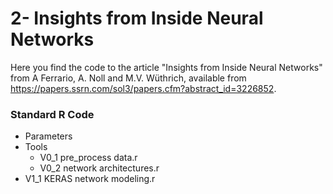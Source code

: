 # 2- Insights from Inside Neural Networks

Here you find the code to the article "Insights from Inside Neural Networks" from A Ferrario, A. Noll and M.V. Wüthrich,
available from https://papers.ssrn.com/sol3/papers.cfm?abstract_id=3226852.


### Standard R Code
- Parameters
- Tools
  - V0_1 pre_process data.r
  - V0_2 network architectures.r
- V1_1 KERAS network modeling.r
